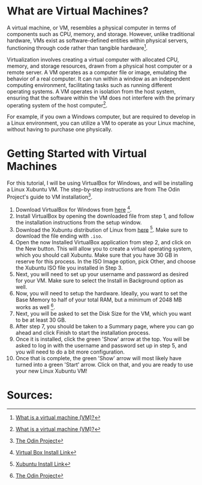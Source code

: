 # What are Virtual Machines?

A virtual machine, or VM, resembles a physical computer in terms of components such as CPU, memory, and storage. However, unlike traditional hardware, VMs exist as software-defined entities within physical servers, functioning through code rather than tangible hardware[^1].

Virtualization involves creating a virtual computer with allocated CPU, memory, and storage resources, drawn from a physical host computer or a remote server. A VM operates as a computer file or image, emulating the behavior of a real computer. It can run within a window as an independent computing environment, facilitating tasks such as running different operating systems. A VM operates in isolation from the host system, ensuring that the software within the VM does not interfere with the primary operating system of the host computer[^1].

For example, if you own a Windows computer, but are required to develop in a Linux environment, you can utilize a VM to operate as your Linux machine, without having to purchase one physically.

# Getting Started with Virtual Machines

For this tutorial, I will be using VirtualBox for Windows, and will be installing a Linux Xubuntu VM. The step-by-step instructions are from The Odin Project's guide to VM installation[^2].

1. Download VirtualBox for Windows from [here](https://www.virtualbox.org/wiki/Downloads) [^3].
2. Install VirtualBox by opening the downloaded file from step 1, and follow the installation instructions from the setup window.
3. Download the Xubuntu distribution of Linux from [here](https://mirror.us.leaseweb.net/ubuntu-cdimage/xubuntu/releases/22.04/release/) [^4]. Make sure to download the file ending with `.iso`.
4. Open the now Installed VirtualBox application from step 2, and click on the New button. This will allow you to create a virtual operating system, which you should call Xubuntu. Make sure that you have 30 GB in reserve for this process. In the ISO Image option, pick Other, and choose the Xubuntu ISO file you installed in Step 3. 
5. Next, you will need to set up your username and password as desired for your VM. Make sure to select the Install in Background option as well.
6. Now, you will need to setup the hardware. Ideally, you want to set the Base Memory to half of your total RAM, but a minimum of 2048 MB works as well [^2].
7. Next, you will be asked to set the Disk Size for the VM, which you want to be at least 30 GB.
8. After step 7, you should be taken to a Summary page, where you can go ahead and click Finish to start the installation process.
9. Once it is installed, click the green 'Show' arrow at the top. You will be asked to log in with the username and password set up in step 5, and you will need to do a bit more configuration.
10. Once that is complete, the green 'Show' arrow will most likely have turned into a green 'Start' arrow. Click on that, and you are ready to use your new Linux Xubuntu VM!

# Sources:
[^1]: [What is a virtual machine (VM)?](https://azure.microsoft.com/en-us/resources/cloud-computing-dictionary/what-is-a-virtual-machine)
[^2]: [The Odin Project](https://www.theodinproject.com/lessons/foundations-installations)
[^3]: [Virtual Box Install Link](https://www.virtualbox.org/wiki/Downloads)
[^4]: [Xubuntu Install Link](https://mirror.us.leaseweb.net/ubuntu-cdimage/xubuntu/releases/22.04/release/)
